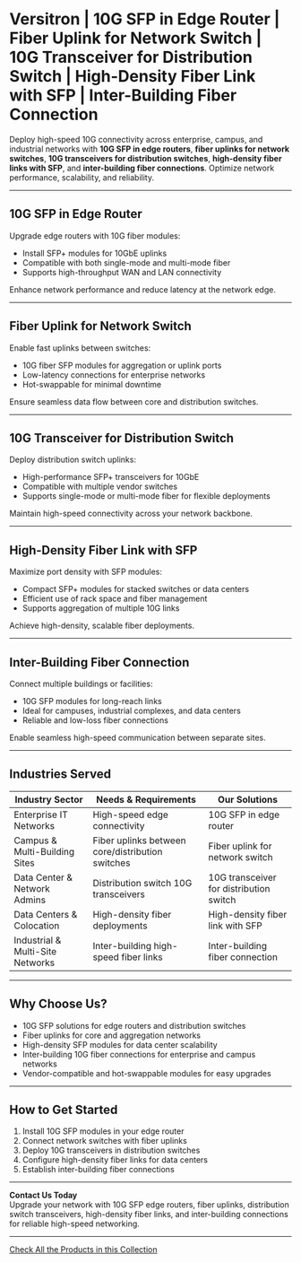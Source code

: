 # Versitron | 10G SFP in Edge Router | Fiber Uplink for Network Switch | 10G Transceiver for Distribution Switch | High-Density Fiber Link with SFP | Inter-Building Fiber Connection

Deploy high-speed 10G connectivity across enterprise, campus, and industrial networks with **10G SFP in edge routers**, **fiber uplinks for network switches**, **10G transceivers for distribution switches**, **high-density fiber links with SFP**, and **inter-building fiber connections**. Optimize network performance, scalability, and reliability.

---

## 10G SFP in Edge Router

Upgrade edge routers with 10G fiber modules:

- Install SFP+ modules for 10GbE uplinks  
- Compatible with both single-mode and multi-mode fiber  
- Supports high-throughput WAN and LAN connectivity  

Enhance network performance and reduce latency at the network edge.

---

## Fiber Uplink for Network Switch

Enable fast uplinks between switches:

- 10G fiber SFP modules for aggregation or uplink ports  
- Low-latency connections for enterprise networks  
- Hot-swappable for minimal downtime  

Ensure seamless data flow between core and distribution switches.

---

## 10G Transceiver for Distribution Switch

Deploy distribution switch uplinks:

- High-performance SFP+ transceivers for 10GbE  
- Compatible with multiple vendor switches  
- Supports single-mode or multi-mode fiber for flexible deployments  

Maintain high-speed connectivity across your network backbone.

---

## High-Density Fiber Link with SFP

Maximize port density with SFP modules:

- Compact SFP+ modules for stacked switches or data centers  
- Efficient use of rack space and fiber management  
- Supports aggregation of multiple 10G links  

Achieve high-density, scalable fiber deployments.

---

## Inter-Building Fiber Connection

Connect multiple buildings or facilities:

- 10G SFP modules for long-reach links  
- Ideal for campuses, industrial complexes, and data centers  
- Reliable and low-loss fiber connections  

Enable seamless high-speed communication between separate sites.

---

## Industries Served

| Industry Sector              | Needs & Requirements                        | Our Solutions                                     |
|------------------------------|--------------------------------------------|--------------------------------------------------|
| Enterprise IT Networks       | High-speed edge connectivity                | 10G SFP in edge router                             |
| Campus & Multi-Building Sites| Fiber uplinks between core/distribution switches | Fiber uplink for network switch                  |
| Data Center & Network Admins | Distribution switch 10G transceivers        | 10G transceiver for distribution switch          |
| Data Centers & Colocation    | High-density fiber deployments               | High-density fiber link with SFP                  |
| Industrial & Multi-Site Networks | Inter-building high-speed fiber links      | Inter-building fiber connection                   |

---

## Why Choose Us?

- 10G SFP solutions for edge routers and distribution switches  
- Fiber uplinks for core and aggregation networks  
- High-density SFP modules for data center scalability  
- Inter-building 10G fiber connections for enterprise and campus networks  
- Vendor-compatible and hot-swappable modules for easy upgrades  

---

## How to Get Started

1. Install 10G SFP modules in your edge router  
2. Connect network switches with fiber uplinks  
3. Deploy 10G transceivers in distribution switches  
4. Configure high-density fiber links for data centers  
5. Establish inter-building fiber connections  

---

**Contact Us Today**  
Upgrade your network with 10G SFP edge routers, fiber uplinks, distribution switch transceivers, high-density fiber links, and inter-building connections for reliable high-speed networking.

---

[Check All the Products in this Collection](https://www.versitron.com/collections/sfp-modules)
